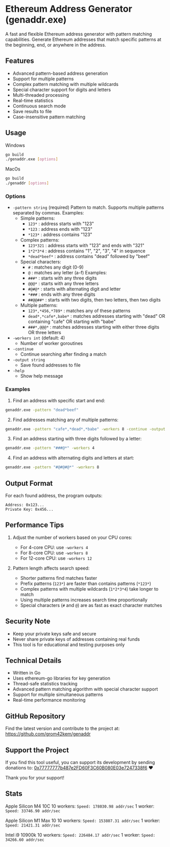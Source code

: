 # Ethereum Address Generator (genaddr.exe)

A fast and flexible Ethereum address generator with pattern matching capabilities. Generate Ethereum addresses that match specific patterns at the beginning, end, or anywhere in the address.

## Features

- Advanced pattern-based address generation
- Support for multiple patterns
- Complex pattern matching with multiple wildcards
- Special character support for digits and letters
- Multi-threaded processing
- Real-time statistics
- Continuous search mode
- Save results to file
- Case-insensitive pattern matching

## Usage

Windows
```bash
go build
./genaddr.exe [options]
```

MacOs
```bash
go build
./genaddr [options]
```

### Options

- `-pattern string` (required)
  Pattern to match. Supports multiple patterns separated by commas.
  Examples:
  - Simple patterns:
    - `123*` : address starts with "123"
    - `*123` : address ends with "123"
    - `*123*` : address contains "123"
  - Complex patterns:
    - `123*321` : address starts with "123" and ends with "321"
    - `1*2*3*4` : address contains "1", "2", "3", "4" in sequence
    - `*dead*beef*` : address contains "dead" followed by "beef"
  - Special characters:
    - `#` : matches any digit (0-9)
    - `@` : matches any letter (a-f)
    Examples:
    - `###*` : starts with any three digits
    - `@@@*` : starts with any three letters
    - `#@#@*` : starts with alternating digit and letter
    - `*###` : ends with any three digits
    - `##@@##*` : starts with two digits, then two letters, then two digits
  - Multiple patterns:
    - `123*,*456,*789*` : matches any of these patterns
    - `dead*,*cafe*,babe*` : matches addresses starting with "dead" OR containing "cafe" OR starting with "babe"
    - `###*,@@@*` : matches addresses starting with either three digits OR three letters
- `-workers int` (default: 4)
  - Number of worker goroutines
- `-continue`
  - Continue searching after finding a match
- `-output string`
  - Save found addresses to file
- `-help`
  - Show help message

### Examples

1. Find an address with specific start and end:
```bash
genaddr.exe -pattern "dead*beef"
```

2. Find addresses matching any of multiple patterns:
```bash
genaddr.exe -pattern "cafe*,*dead*,*babe" -workers 8 -continue -output results.txt
```

3. Find an address starting with three digits followed by a letter:
```bash
genaddr.exe -pattern "###@*" -workers 4
```

4. Find an address with alternating digits and letters at start:
```bash
genaddr.exe -pattern "#@#@#@*" -workers 8
```

## Output Format

For each found address, the program outputs:
```
Address: 0x123...
Private Key: 0x456...
```

## Performance Tips

1. Adjust the number of workers based on your CPU cores:
   - For 4-core CPU: use `-workers 4`
   - For 8-core CPU: use `-workers 8`
   - For 12-core CPU: use `-workers 12`

2. Pattern length affects search speed:
   - Shorter patterns find matches faster
   - Prefix patterns (`123*`) are faster than contains patterns (`*123*`)
   - Complex patterns with multiple wildcards (`1*2*3*4`) take longer to match
   - Using multiple patterns increases search time proportionally
   - Special characters (`#` and `@`) are as fast as exact character matches

## Security Note

- Keep your private keys safe and secure
- Never share private keys of addresses containing real funds
- This tool is for educational and testing purposes only

## Technical Details

- Written in Go
- Uses ethereum-go libraries for key generation
- Thread-safe statistics tracking
- Advanced pattern matching algorithm with special character support
- Support for multiple simultaneous patterns
- Real-time performance monitoring

## GitHub Repository

Find the latest version and contribute to the project at:
https://github.com/grom42kem/genaddr

## Support the Project

If you find this tool useful, you can support its development by sending donations to:
[0x77777777b487e2FD60F3C60B080E03e7247338f6](https://etherscan.io/address/0x77777777b487e2FD60F3C60B080E03e7247338f6) ❤️

Thank you for your support! 

## Stats

Apple Silicon M4 10C
10 workers:
`Speed: 178030.98 addr/sec`
1 worker:
`Speed: 33746.90 addr/sec`

Apple Silicon M1 Max 10
10 workers:
`Speed: 153807.31 addr/sec`
1 worker:
`Speed: 21421.31 addr/sec`

Intel i9 10900k
10 workers:
`Speed: 226484.17 addr/sec`
1 worker:
`Speed: 34266.60 addr/sec`